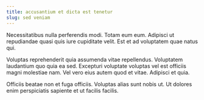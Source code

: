 ```yaml
---
title: accusantium et dicta est tenetur
slug: sed veniam
---
```


Necessitatibus nulla perferendis modi. Totam eum eum. Adipisci ut repudiandae quasi quis iure cupiditate velit. Est et ad voluptatem quae natus qui.

Voluptas reprehenderit quia assumenda vitae repellendus. Voluptatem laudantium quo quia ea sed. Excepturi voluptate voluptas vel est officiis magni molestiae nam. Vel vero eius autem quod et vitae. Adipisci et quia.

Officiis beatae non et fuga officiis. Voluptas alias sunt nobis ut. Ut dolores enim perspiciatis sapiente et ut facilis facilis.
